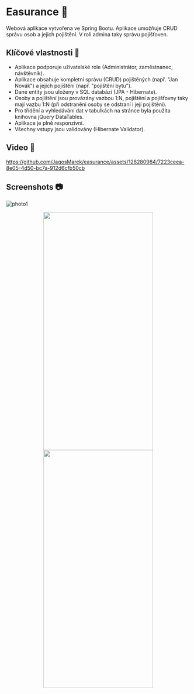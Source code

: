 # Easurance 🏢

Webová aplikace vytvořena ve Spring Bootu. Aplikace umožňuje CRUD správu osob a jejich pojištění. V roli admina taky správu pojišťoven.

## Klíčové vlastnosti 🎯

- Aplikace podporuje uživatelské role (Administrátor, zaměstnanec, návštěvník).
- Aplikace obsahuje kompletní správu (CRUD) pojištěných (např. "Jan Novák") a jejich pojištění (např. "pojištění bytu").
- Dané entity jsou uloženy v SQL databázi (JPA - Hibernate).
- Osoby a pojištění jsou provázány vazbou 1:N, pojištění a pojišťovny taky mají vazbu 1:N (při odstranění osoby se odstraní i její pojištění).
- Pro třídění a vyhledávání dat v tabulkách na stránce byla použita knihovna jQuery DataTables.
- Aplikace je plně responzivní.
- Všechny vstupy jsou validovány (Hibernate Validator).

## Video 🎥

https://github.com/JagosMarek/easurance/assets/128280984/7223ceea-8e05-4d50-bc7a-912d6cfb50cb

## Screenshots 📷

![photo1](https://github.com/JagosMarek/easurance/assets/128280984/536281d1-edf3-4019-820c-a2494c797b55)

<p align="center">
 <img src="https://github.com/JagosMarek/easurance/assets/128280984/0fe8d0ef-4bb2-40f3-8c17-db021f20a2ee" width="300" 
 height="650" />
 <img src="https://github.com/JagosMarek/easurance/assets/128280984/386c9776-7431-4a56-8486-a86a14652a73" width="300" 
 height="650" />
</p>

